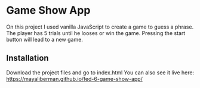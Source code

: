 # Game Show App

On this project I used vanilla JavaScript to create a game to guess a phrase.
The player has 5 trials until he looses or win the game.
Pressing the start button will lead to a new game.

## Installation

Download the project files and go to index.html
You can also see it live here: https://mayaliberman.github.io/fed-6-game-show-app/

